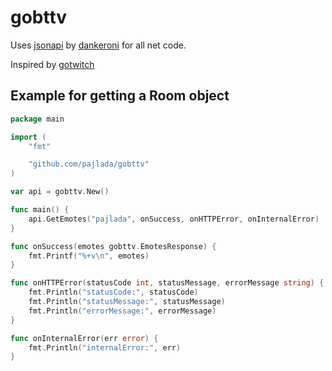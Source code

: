 # gobttv

Uses [jsonapi](https://github.com/dankeroni/jsonapi) by [dankeroni](https://github.com/dankeroni) for all net code.

Inspired by [gotwitch](https://github.com/dankeroni/gotwitch)

## Example for getting a Room object
```go
package main

import (
    "fmt"

    "github.com/pajlada/gobttv"
)

var api = gobttv.New()

func main() {
    api.GetEmotes("pajlada", onSuccess, onHTTPError, onInternalError)
}

func onSuccess(emotes gobttv.EmotesResponse) {
    fmt.Printf("%+v\n", emotes)
}

func onHTTPError(statusCode int, statusMessage, errorMessage string) {
    fmt.Println("statusCode:", statusCode)
    fmt.Println("statusMessage:", statusMessage)
    fmt.Println("errorMessage:", errorMessage)
}

func onInternalError(err error) {
    fmt.Println("internalError:", err)
}
```
